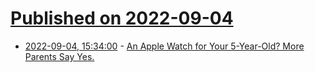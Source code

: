 # [Published on 2022-09-04](index.md)

* [2022-09-04, 15:34:00](https://apple.slashdot.org/story/22/09/04/0151230/an-apple-watch-for-your-5-year-old-more-parents-say-yes?utm_source=rss1.0mainlinkanon&utm_medium=feed) - [An Apple Watch for Your 5-Year-Old? More Parents Say Yes.](https://apple.slashdot.org/story/22/09/04/0151230/an-apple-watch-for-your-5-year-old-more-parents-say-yes?utm_source=rss1.0mainlinkanon&utm_medium=feed)
